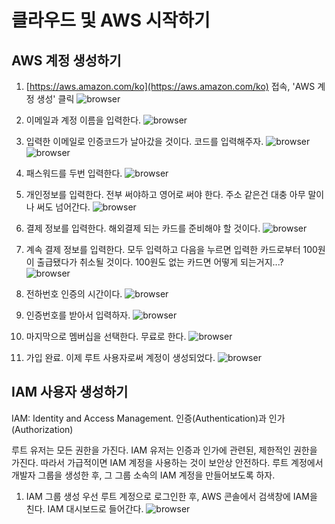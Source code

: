 # 클라우드 및 AWS 시작하기

## AWS 계정 생성하기

1. [https://aws.amazon.com/ko](https://aws.amazon.com/ko) 접속, 'AWS 계정 생성' 클릭
![browser](./browser-1.png)

2. 이메일과 계정 이름을 입력한다.
![browser](./browser-2.png)

3. 입력한 이메일로 인증코드가 날아갔을 것이다. 코드를 입력해주자.
![browser](./browser-3.png)
![browser](./browser-4.png)

4. 패스워드를 두번 입력한다.
![browser](./browser-5.png)

5. 개인정보를 입력한다. 전부 써야하고 영어로 써야 한다. 주소 같은건 대충 아무 말이나 써도 넘어간다.
![browser](./browser-6.png)

6. 결제 정보를 입력한다. 해외결제 되는 카드를 준비해야 할 것이다.
![browser](./browser-7.png)

7. 계속 결제 정보를 입력한다. 모두 입력하고 다음을 누르면 입력한 카드로부터 100원이 출급됐다가 취소될 것이다. 100원도 없는 카드면 어떻게 되는거지...?
![browser](./browser-8.png)

8. 전하번호 인증의 시간이다.
![browser](./browser-9.png)

9. 인증번호를 받아서 입력하자.
![browser](./browser-10.png)

10. 마지막으로 멤버십을 선택한다. 무료로 한다.
![browser](./browser-11.png)

11. 가입 완료. 이제 루트 사용자로써 계정이 생성되었다.
![browser](./browser-12.png)

## IAM 사용자 생성하기

IAM: Identity and Access Management. 인증(Authentication)과 인가(Authorization)

루트 유저는 모든 권한을 가진다. IAM 유저는 인증과 인가에 관련된, 제한적인 권한을 가진다. 따라서 가급적이면 IAM 계정을 사용하는 것이 보안상 안전하다. 루트 계정에서 개발자 그룹을 생성한 후, 그 그룹 소속의 IAM 계정을 만들어보도록 하자. 

1. IAM 그룹 생성
우선 루트 계정으로 로그인한 후, AWS 콘솔에서 검색창에 IAM을 친다. IAM 대시보드로 들어간다. 
![browser](./browser-13.png)

##
